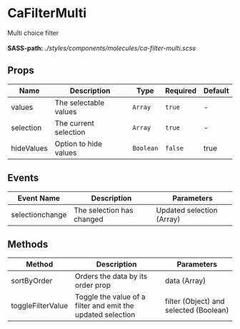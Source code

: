 # CaFilterMulti

Multi choice filter<br><br> **SASS-path:** _./styles/components/molecules/ca-filter-multi.scss_

## Props

<!-- @vuese:CaFilterMulti:props:start -->
|Name|Description|Type|Required|Default|
|---|---|---|---|---|
|values|The selectable values|`Array`|`true`|-|
|selection|The current selection|`Array`|`true`|-|
|hideValues|Option to hide values|`Boolean`|`false`|true|

<!-- @vuese:CaFilterMulti:props:end -->


## Events

<!-- @vuese:CaFilterMulti:events:start -->
|Event Name|Description|Parameters|
|---|---|---|
|selectionchange|The selection has changed|Updated selection (Array)|

<!-- @vuese:CaFilterMulti:events:end -->


## Methods

<!-- @vuese:CaFilterMulti:methods:start -->
|Method|Description|Parameters|
|---|---|---|
|sortByOrder|Orders the data by its order prop|data (Array)|
|toggleFilterValue|Toggle the value of a filter and emit the updated selection|filter (Object) and selected (Boolean)|

<!-- @vuese:CaFilterMulti:methods:end -->


